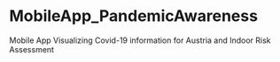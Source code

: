 # MobileApp_PandemicAwareness
Mobile App Visualizing Covid-19 information for Austria  and Indoor Risk Assessment
